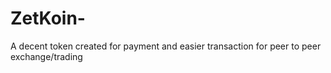 # ZetKoin-
A decent token created for payment and easier transaction for peer to peer exchange/trading
